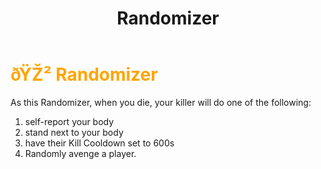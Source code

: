 ﻿---
lang: en-US
title: Randomizer
prev: Mole
next: SuperStar
---
# <font color="#ffa500">ðŸŽ² <b>Randomizer</b></font> <Badge text="Basic" type="tip" vertical="middle"/>

As this Randomizer, when you die, your killer will do one of the following:<br>
1. self-report your body<br>
2. stand next to your body<br>
3. have their Kill Cooldown set to 600s<br>
4. Randomly avenge a player.